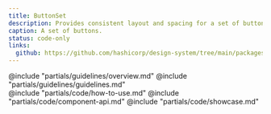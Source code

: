 ```yaml
---
title: ButtonSet
description: Provides consistent layout and spacing for a set of buttons.
caption: A set of buttons.
status: code-only
links:
  github: https://github.com/hashicorp/design-system/tree/main/packages/components/addon/components/hds/button-set
---
```


<section data-tab="Guidelines">
  @include "partials/guidelines/overview.md"
  @include "partials/guidelines/guidelines.md"
</section>

<section data-tab="Code">
  @include "partials/code/how-to-use.md"
  @include "partials/code/component-api.md"
  @include "partials/code/showcase.md"
</section>
